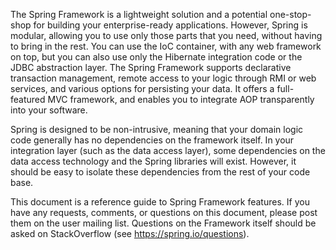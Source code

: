 The Spring Framework is a lightweight solution and a potential one-stop-shop for building your enterprise-ready applications. However, Spring is modular, allowing you to use only those parts that you need, without having to bring in the rest. You can use the IoC container, with any web framework on top, but you can also use only the Hibernate integration code or the JDBC abstraction layer. The Spring Framework supports declarative transaction management, remote access to your logic through RMI or web services, and various options for persisting your data. It offers a full-featured MVC framework, and enables you to integrate AOP transparently into your software.

Spring is designed to be non-intrusive, meaning that your domain logic code generally has no dependencies on the framework itself. In your integration layer (such as the data access layer), some dependencies on the data access technology and the Spring libraries will exist. However, it should be easy to isolate these dependencies from the rest of your code base.

This document is a reference guide to Spring Framework features. If you have any requests, comments, or questions on this document, please post them on the user mailing list. Questions on the Framework itself should be asked on StackOverflow (see https://spring.io/questions).